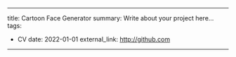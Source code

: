 <!-- ---
title: 퍼즐 방탈출 게임
date: 2023-06-15
tags:
  - Java
  - Class
---

객체지향프로그래밍 수업의 기말 프로젝트로 퍼즐 방탈출 게임을 개발했습니다. 저는 네모로직을 맡았습니다. -->

<!--more-->
---
title: Cartoon Face Generator
summary: Write about your project here...
tags:
  - CV
date: 2022-01-01
external_link: http://github.com
---